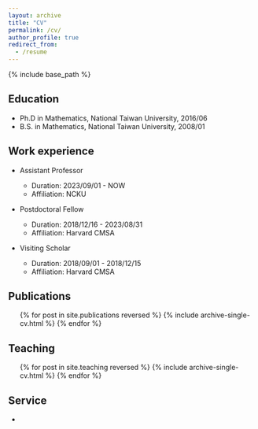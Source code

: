 ```yaml
---
layout: archive
title: "CV"
permalink: /cv/
author_profile: true
redirect_from:
  - /resume
---
```


{% include base_path %}

## Education

- Ph.D in Mathematics, National Taiwan University, 2016/06
- B.S. in Mathematics, National Taiwan University, 2008/01

## Work experience

* Assistant Professor
  * Duration: 2023/09/01 - NOW
  * Affiliation: NCKU

* Postdoctoral Fellow
  * Duration: 2018/12/16 - 2023/08/31
  * Affiliation: Harvard CMSA

* Visiting Scholar
  * Duration: 2018/09/01 - 2018/12/15
  * Affiliation: Harvard CMSA

## Publications

  <ul>{% for post in site.publications reversed %}
    {% include archive-single-cv.html %}
  {% endfor %}</ul>

## Teaching

  <ul>{% for post in site.teaching reversed %}
    {% include archive-single-cv.html %}
  {% endfor %}</ul>
  
## Service

* 

